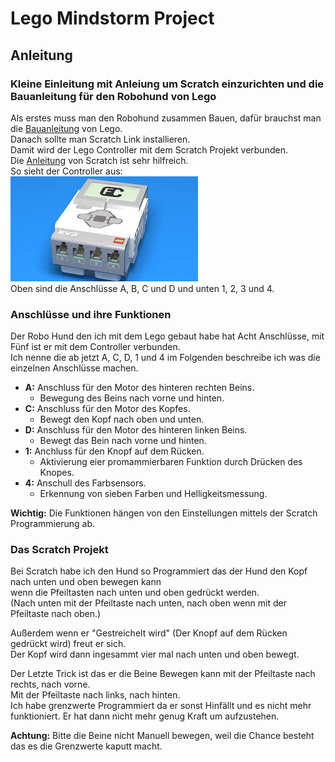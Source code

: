 # Lego Mindstorm Project
 ## Anleitung  
  ### Kleine Einleitung mit Anleiung um Scratch einzurichten und die Bauanleitung für den Robohund von Lego
   Als erstes muss man den Robohund zusammen Bauen, dafür brauchst man die [Bauanleitung](https://assets.education.lego.com/v3/assets/blt293eea581807678a/blt074d025a1a1eccd9/5f8801e41189001a2dc76d4d/ev3-model-core-set-puppy.pdf?locale=de-de "Link zur Bauanleitung") von Lego.  
   Danach sollte man Scratch Link installieren.  
   Damit wird der Lego Controller mit dem Scratch Projekt verbunden.  
   Die [Anleitung](https://scratch.mit.edu/ev3 "Link zur Anleitung") von Scratch ist sehr hilfreich.  
   So sieht der Controller aus:  
   ![Controller Bild](https://github.com/Hjordans/Lego-Mindstorm-Project/blob/main/Controller.jpg)  
   Oben sind die Anschlüsse A, B, C und D und unten 1, 2, 3 und 4.

   ### Anschlüsse und ihre Funktionen
   Der Robo Hund den ich mit dem Lego gebaut habe hat Acht Anschlüsse, mit Fünf ist er mit dem Controller verbunden.  
   Ich nenne die ab jetzt A, C, D, 1 und 4 im Folgenden beschreibe ich was die einzelnen Anschlüsse machen.
   
   + **A:** Anschluss für den Motor des hinteren rechten Beins.
		+ Bewegung des Beins nach vorne und hinten.
   + **C:** Anschluss für den Motor des Kopfes.
		+ Bewegt den Kopf nach oben und unten.
   + **D:** Anschluss für den Motor des hinteren linken Beins.
		+ Bewegt das Bein nach vorne und hinten.
   + **1:** Anchluss für den Knopf auf dem Rücken.
		+ Aktivierung eier promammierbaren Funktion durch Drücken des Knopes.
   + **4:** Anschull des Farbsensors.
		+ Erkennung von sieben Farben und Helligkeitsmessung.
   
   **Wichtig:** Die Funktionen hängen von den Einstellungen mittels der Scratch Programmierung ab.

   ### Das Scratch Projekt
   Bei Scratch habe ich den Hund so Programmiert das der Hund den Kopf nach unten und oben bewegen kann  
   wenn die Pfeiltasten nach unten und oben gedrückt werden.  
   (Nach unten mit der Pfeiltaste nach unten, nach oben wenn mit der Pfeiltaste nach oben.)  
   
   Außerdem wenn er "Gestreichelt wird" (Der Knopf auf dem Rücken gedrückt wird) freut er sich.  
   Der Kopf wird dann ingesammt vier mal nach unten und oben bewegt.  

   Der Letzte Trick ist das er die Beine Bewegen kann mit der Pfeiltaste nach rechts, nach vorne.  
   Mit der Pfeiltaste nach links, nach hinten.  
   Ich habe grenzwerte Programmiert da er sonst Hinfällt und es nicht mehr funktioniert. 
   Er hat dann nicht mehr genug Kraft um aufzustehen.  
   
   **Achtung:** Bitte die Beine nicht Manuell bewegen, weil die Chance besteht das es die Grenzwerte kaputt macht.
   
